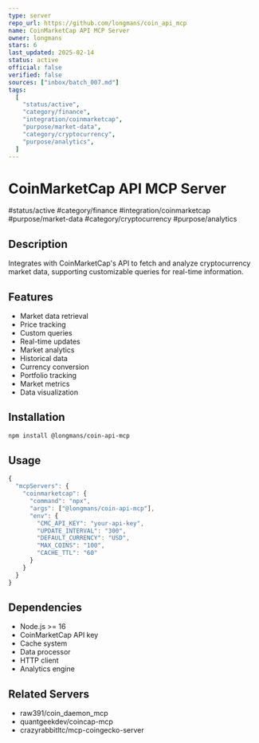 ```yaml
---
type: server
repo_url: https://github.com/longmans/coin_api_mcp
name: CoinMarketCap API MCP Server
owner: longmans
stars: 6
last_updated: 2025-02-14
status: active
official: false
verified: false
sources: ["inbox/batch_007.md"]
tags:
  [
    "status/active",
    "category/finance",
    "integration/coinmarketcap",
    "purpose/market-data",
    "category/cryptocurrency",
    "purpose/analytics",
  ]
---
```


# CoinMarketCap API MCP Server

#status/active #category/finance #integration/coinmarketcap #purpose/market-data #category/cryptocurrency #purpose/analytics

## Description

Integrates with CoinMarketCap's API to fetch and analyze cryptocurrency market data, supporting customizable queries for real-time information.

## Features

- Market data retrieval
- Price tracking
- Custom queries
- Real-time updates
- Market analytics
- Historical data
- Currency conversion
- Portfolio tracking
- Market metrics
- Data visualization

## Installation

```bash
npm install @longmans/coin-api-mcp
```

## Usage

```javascript
{
  "mcpServers": {
    "coinmarketcap": {
      "command": "npx",
      "args": ["@longmans/coin-api-mcp"],
      "env": {
        "CMC_API_KEY": "your-api-key",
        "UPDATE_INTERVAL": "300",
        "DEFAULT_CURRENCY": "USD",
        "MAX_COINS": "100",
        "CACHE_TTL": "60"
      }
    }
  }
}
```

## Dependencies

- Node.js >= 16
- CoinMarketCap API key
- Cache system
- Data processor
- HTTP client
- Analytics engine

## Related Servers

- raw391/coin_daemon_mcp
- quantgeekdev/coincap-mcp
- crazyrabbitltc/mcp-coingecko-server
